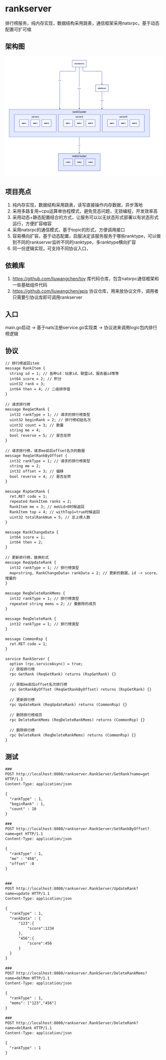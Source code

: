 # rankserver

排行榜服务，纯内存实现，数据结构采用跳表，通信框架采用natsrpc，基于动态配置可扩可缩

## 架构图

![img.png](asset/img.png)

## 项目亮点

1. 纯内存实现，数据结构采用跳表，读写直接操作内存数据，异步落地
2. 采用多路复用+cpu运算单协程模式，避免竞态问题，无锁编程，开发效率高
3. 采用动态+静态配置结合的方式，让服务可以以无状态形式部署以有状态形式运行，方便扩容缩容
4. 采用natsrpc的通信模式，基于topic的形式，方便调用接口
5. 容易横向扩容，基于动态配置，启服决定该服务服务于哪些ranktype，可以做到不同的rankserver监听不同的ranktype，多ranktype横向扩容
6. 同一份逻辑实现，可支持不同协议入口，

## 依赖库

1. https://github.com/liuwangchen/toy 库代码仓库，包含natsrpc通信框架和一些基础组件代码
2. https://github.com/liuwangchen/apis 协议仓库，用来放协议文件，调用者只需要引协议库即可调用rankserver

## 入口

main.go启动 -> 基于nats注册service.go实现类 -> 协议进来调用logic包内排行榜逻辑

## 协议
```
// 排行榜返回item
message RankItem {
  string id = 1; // 各种id：玩家id，联盟id，服务器id等等
  int64 score = 2; // 积分
  uint32 rank = 3;
  int64 then = 4; // 二级排序值
}

// 请求排行榜
message ReqGetRank {
  int32 rankType = 1; // 请求的排行榜类型
  uint32 beginRank = 2; // 排行榜初始名次
  uint32 count = 3; // 数量
  string me = 4;
  bool reverse = 5; // 是否反转
}

// 请求排行榜，请求me前后offset名次的数据
message ReqGetRankByOffset {
  int32 rankType = 1; // 请求的排行榜类型
  string me = 2;
  int32 offset = 3; // 偏移
  bool reverse = 4; // 是否反转
}

message RspGetRank {
  ret.RET code = 1;
  repeated RankItem ranks = 2;
  RankItem me = 3; // meUid>0时候返回
  RankItem top = 4; // withTop1=true时候返回
  uint32 totalRankNum = 5; // 总上榜人数
}

message RankChangeData {
  int64 score = 1;
  int64 then = 2;
}

// 更新排行榜，替换形式
message ReqUpdateRank {
  int32 rankType = 1; // 排行榜类型
  map<string, RankChangeData> rankData = 2; // 更新的数据，id -> score，增量的
}

message ReqDeleteRankMems {
  int32 rankType = 1; // 排行榜类型
  repeated string mems = 2; // 要删除的成员
}

message ReqDeleteRank {
  int32 rankType = 1; // 排行榜类型
}

message CommonRsp {
  ret.RET code = 1;
}

service RankServer {
  option (rpc.serviceAsync) = true;
  // 获取排行榜
  rpc GetRank (ReqGetRank) returns (RspGetRank) {}

  // 获取me前后offset名次排行榜
  rpc GetRankByOffset (ReqGetRankByOffset) returns (RspGetRank) {}

  // 更新排行榜
  rpc UpdateRank (ReqUpdateRank) returns (CommonRsp) {}

  // 删除排行榜成员
  rpc DeleteRankMems (ReqDeleteRankMems) returns (CommonRsp) {}

  // 删除排行榜
  rpc DeleteRank (ReqDeleteRankMems) returns (CommonRsp) {}
}

```

## 测试

```http
###
POST http://localhost:8080/rankserver.RankServer/GetRank?name=get HTTP/1.1
Content-Type: application/json

{
  "rankType" : 1,
  "beginRank" : 1,
  "count" : 10
}

###
POST http://localhost:8080/rankserver.RankServer/GetRankByOffset?name=get HTTP/1.1
Content-Type: application/json

{
  "rankType" : 1,
  "me" : "456",
  "offset" :0
}


###
POST http://localhost:8080/rankserver.RankServer/UpdateRank?name=update HTTP/1.1
Content-Type: application/json

{
  "rankType" : 1,
  "rankData" : {
      "123":{
          "score":1234
      },
      "456":{
          "score":456
      }
  }
}

###
POST http://localhost:8080/rankserver.RankServer/DeleteRankMems?name=delMem HTTP/1.1
Content-Type: application/json

{
  "rankType" : 1,
  "mems": ["123","456"]
}

###
POST http://localhost:8080/rankserver.RankServer/DeleteRank?name=delRank HTTP/1.1
Content-Type: application/json

{
  "rankType" : 1
}
```
